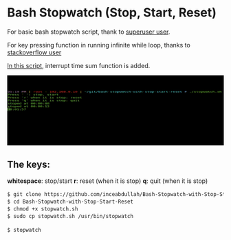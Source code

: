 # Bash Stopwatch (Stop, Start, Reset)

For basic bash stopwatch script, thank to [superuser user](https://superuser.com/questions/611538/is-there-a-way-to-display-a-countdown-or-stopwatch-timer-in-a-terminal?answertab=votes#tab-top "superuser user"). 

For key pressing function in running infinite while loop, thanks to [stackoverflow user](https://stackoverflow.com/questions/5297638/bash-how-to-end-infinite-loop-with-any-key-pressed?answertab=votes#tab-top "stackoverflow user")

[In this script](stopwatch.sh "In this script"), interrupt time sum function is added.

![](stopwatch.gif)

## The keys:
**whitespace**: stop/start
**r**: reset (when it is stop)
**q**: quit (when it is stop)

```bash
$ git clone https://github.com/inceabdullah/Bash-Stopwatch-with-Stop-Start-Reset.git
$ cd Bash-Stopwatch-with-Stop-Start-Reset
$ chmod +x stopwatch.sh
$ sudo cp stopwatch.sh /usr/bin/stopwatch
```


`$ stopwatch`